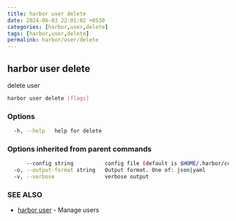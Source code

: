 ```yaml
---
title: harbor user delete
date: 2024-06-03 22:01:02 +0530
categories: [harbor,user,delete]
tags: [harbor,user,delete]
permalink: harbor/user/delete
---
```

## harbor user delete

delete user

```bash
harbor user delete [flags]
```

### Options

```bash
  -h, --help   help for delete
```

### Options inherited from parent commands

```bash
      --config string          config file (default is $HOME/.harbor/config.yaml) (default "/home/user/.harbor/config.yaml")
  -o, --output-format string   Output format. One of: json|yaml
  -v, --verbose                verbose output
```

### SEE ALSO

* [harbor user]()	 - Manage users

